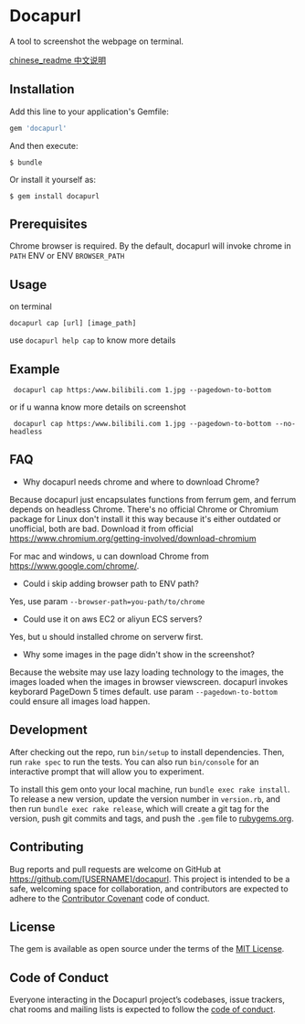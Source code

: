 # Docapurl

A tool to screenshot the webpage on terminal.

[chinese_readme 中文说明](https://github.com/jicheng1014/docapurl/blob/master/CH_README.md)
## Installation

Add this line to your application's Gemfile:

```ruby
gem 'docapurl'
```

And then execute:

    $ bundle

Or install it yourself as:

    $ gem install docapurl
## Prerequisites

Chrome browser is required.
By the default, docapurl will invoke chrome in `PATH` ENV or ENV `BROWSER_PATH`

## Usage

on terminal

`docapurl cap [url] [image_path]`

use `docapurl help cap` to know more details

## Example

```
 docapurl cap https:/www.bilibili.com 1.jpg --pagedown-to-bottom
```

or if u wanna know more details on screenshot

```
 docapurl cap https:/www.bilibili.com 1.jpg --pagedown-to-bottom --no-headless
```

## FAQ

-  Why docapurl needs chrome and where to download Chrome?

Because docapurl just encapsulates functions from ferrum gem, and ferrum depends on headless Chrome.
There's no official Chrome or Chromium package for Linux don't install it this way because it's either outdated or unofficial, both are bad. Download it from official https://www.chromium.org/getting-involved/download-chromium

For mac and windows, u can download Chrome from https://www.google.com/chrome/.



- Could i skip  adding browser path to ENV path?

Yes, use param `--browser-path=you-path/to/chrome`


- Could use it on aws EC2 or aliyun ECS servers?

Yes, but u should installed chrome on serverw first.


- Why some images in the page didn't show in the screenshot?

Because the website may use lazy loading technology to the images, the images loaded when the images in browser viewscreen.
docapurl invokes keyborard PageDown 5 times default. use param `--pagedown-to-bottom` could ensure all images load happen.




## Development

After checking out the repo, run `bin/setup` to install dependencies. Then, run `rake spec` to run the tests. You can also run `bin/console` for an interactive prompt that will allow you to experiment.

To install this gem onto your local machine, run `bundle exec rake install`. To release a new version, update the version number in `version.rb`, and then run `bundle exec rake release`, which will create a git tag for the version, push git commits and tags, and push the `.gem` file to [rubygems.org](https://rubygems.org).

## Contributing

Bug reports and pull requests are welcome on GitHub at https://github.com/[USERNAME]/docapurl. This project is intended to be a safe, welcoming space for collaboration, and contributors are expected to adhere to the [Contributor Covenant](http://contributor-covenant.org) code of conduct.

## License

The gem is available as open source under the terms of the [MIT License](https://opensource.org/licenses/MIT).

## Code of Conduct

Everyone interacting in the Docapurl project’s codebases, issue trackers, chat rooms and mailing lists is expected to follow the [code of conduct](https://github.com/[USERNAME]/docapurl/blob/master/CODE_OF_CONDUCT.md).
